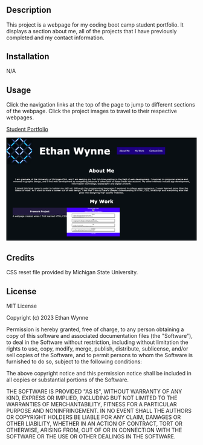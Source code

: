 # <Professional Student Portfolio>

## Description

This project is a webpage for my coding boot camp student portfolio. It displays a section about me, all of the projects that I have previously completed and my contact information.

## Installation

N/A

## Usage

Click the navigation links at the top of the page to jump to different sections of the webpage. Click the project images to travel to their respective webpages.

[Student Portfolio](https://ethanfrog.github.io/mod1challenge)

![Student Portfolio Homepage](./assets/images/portfolio-homepage.png)

## Credits

CSS reset file provided by Michigan State University.

## License

MIT License

Copyright (c) 2023 Ethan Wynne

Permission is hereby granted, free of charge, to any person obtaining a copy
of this software and associated documentation files (the "Software"), to deal
in the Software without restriction, including without limitation the rights
to use, copy, modify, merge, publish, distribute, sublicense, and/or sell
copies of the Software, and to permit persons to whom the Software is
furnished to do so, subject to the following conditions:

The above copyright notice and this permission notice shall be included in all
copies or substantial portions of the Software.

THE SOFTWARE IS PROVIDED "AS IS", WITHOUT WARRANTY OF ANY KIND, EXPRESS OR
IMPLIED, INCLUDING BUT NOT LIMITED TO THE WARRANTIES OF MERCHANTABILITY,
FITNESS FOR A PARTICULAR PURPOSE AND NONINFRINGEMENT. IN NO EVENT SHALL THE
AUTHORS OR COPYRIGHT HOLDERS BE LIABLE FOR ANY CLAIM, DAMAGES OR OTHER
LIABILITY, WHETHER IN AN ACTION OF CONTRACT, TORT OR OTHERWISE, ARISING FROM,
OUT OF OR IN CONNECTION WITH THE SOFTWARE OR THE USE OR OTHER DEALINGS IN THE
SOFTWARE.
